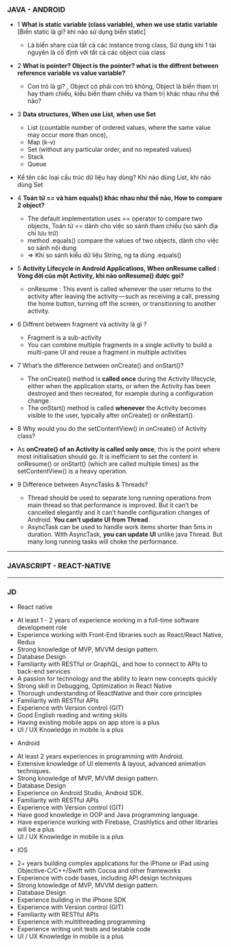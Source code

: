 ### JAVA - ANDROID

* 1 **What is static variable (class variable), when we use static variable** [Biến static là gì? khi nào sử dụng biến static]
  * Là biến share của tất cả các instance trong class, Sử dụng khi 1 tài nguyên là cố định với tất cả các object của class

* 2 **What is pointer? Object is the pointer? what is the diffrent between reference variable vs value variable?**
  * Con trỏ là gì? , Object có phải con trỏ không, Object là biến tham trị hay tham chiếu, kiểu biến tham chiếu va tham trị khác nhau như thế nào?

* 3 **Data structures, When use List, when use Set**
   * List (countable number of ordered values, where the same value may occur more than once), 
   * Map (k-v)
   * Set (without any particular order, and no repeated values)
   * Stack
   * Queue
 
* Kể tên các loại cấu trúc dữ liệu hay dùng? Khi nào dùng List, khi nào dùng Set

* 4 **Toán tử == và hàm equals() khác nhau như thế nào, How to compare 2 object?**

  * The default implementation uses == operator to compare two objects, Toán tử == dành cho việc so sánh tham chiếu (so sánh địa chỉ lưu trữ) 
  * method .equals() compare the values of two objects, dành cho việc so sánh nội dung
  * => Khi so sánh kiểu dữ liệu String, ng ta dùng .equals()
  
* 5 **Activity Lifecycle in Android Applications, When onResume called :  Vòng đời của một Activity, khi nào onResume() được gọi?**
  * onResume : This event is called whenever the user returns to the activity after leaving the activity — such as receiving a call, pressing the home button, turning off the screen, or transitioning to another activity.
  
* 6 Diffrent between fragment và activity là gì ?
  * Fragment is a sub-activity
  * You can combine multiple fragments in a single activity to build a multi-pane UI and reuse a fragment in multiple activities
  
* 7 What’s the difference between onCreate() and onStart()?
  * The onCreate() method is **called once** during the Activity lifecycle, either when the application starts, or when the Activity has been destroyed and then recreated, for example during a configuration change.
  * The onStart() method is called **whenever** the Activity becomes visible to the user, typically after onCreate() or onRestart().
  
*  8 Why would you do the setContentView() in onCreate() of Activity class?
  * As **onCreate() of an Activity is called only once**, this is the point where most initialisation should go. It is inefficient to set the content in onResume() or onStart() (which are called multiple times) as the setContentView() is a heavy operation.
  
* 9 Difference between AsyncTasks & Threads?
  * Thread should be used to separate long running operations from main thread so that performance is improved. But it can’t be cancelled elegantly and it can’t handle configuration changes of Android. **You can’t update UI from Thread**.
  * AsyncTask can be used to handle work items shorter than 5ms in duration. With AsyncTask, **you can update UI** unlike java Thread. But many long running tasks will choke the performance.

------------------------------------------------------------------------------------------------------------

### JAVASCRIPT - REACT-NATIVE




------------------------------------------------------------------------------------------------------------

### JD

* React native

- At least 1 - 2 years of experience working in a full-time software development role
- Experience working with Front-End libraries such as React/React Native, Redux
- Strong knowledge of MVP, MVVM design pattern.
- Database Design
- Familiarity with RESTful or GraphQL, and how to connect to APIs to back-end services
- A passion for technology and the ability to learn new concepts quickly
- Strong skill in Debugging, Optimization in React Native
- Thorough understanding of ReactNative and their core principles
- Familiarity with RESTful APIs
- Experience with Version control (GIT)
- Good English reading and writing skills
- Having existing mobile apps on app store is a plus
- UI / UX Knowledge in mobile is a plus


* Android

- At least 2 years experiences in programming with Android.
- Extensive knowledge of UI elements & layout, advanced animation techniques.
- Strong knowledge of MVP, MVVM design pattern.
- Database Design
- Experience on Android Studio, Android SDK.
- Familiarity with RESTful APIs
- Experience with Version control (GIT)
- Have good knowledge in OOP and Java programming language.
- Have experience working with Firebase, Crashlytics and other libraries will be a plus
- UI / UX Knowledge in mobile is a plus

* IOS
- 2+ years building complex applications for the iPhone or iPad using Objective-C/C++/Swift with Cocoa and other frameworks
- Experience with code bases, including API design techniques
- Strong knowledge of MVP, MVVM design pattern.
- Database Design
- Experience building in the iPhone SDK
- Experience with Version control (GIT)
- Familiarity with RESTful APIs
- Experience with multithreading programming
- Experience writing unit tests and testable code
- UI / UX Knowledge in mobile is a plus
